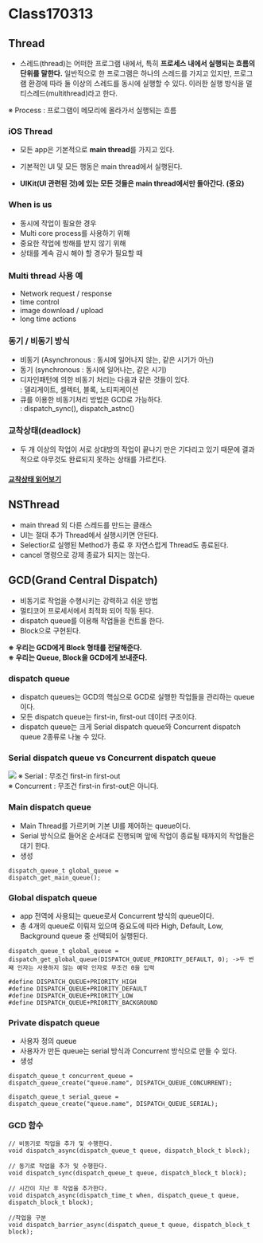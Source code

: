 # Class170313
## Thread
- 스레드(thread)는 어떠한 프로그램 내에서, 특히 **프로세스 내에서 실행되는 흐름의 단위를 말한다.** 일반적으로 한 프로그램은 하나의 스레드를 가지고 있지만, 프로그램 환경에 따라 둘 이상의 스레드를 동시에 실행할 수 있다. 이러한 실행 방식을 멀티스레드(multithread)라고 한다.

※ Process : 프로그램이 메모리에 올라가서 실행되는 흐름

### iOS Thread
- 모든 app은 기본적으로 **main thread**를 가지고 있다.

- 기본적인 UI 및 모든 행동은 main thread에서 실행된다.
- **UIKit(UI 관련된 것)에 있는 모든 것들은 main thread에서만 돌아간다. (중요)**

### When is us
- 동시에 작업이 필요한 경우
- Multi core process를 사용하기 위해
- 중요한 작업에 방해를 받지 않기 위해
- 상태를 계속 감시 해야 할 경우가 필요할 때

### Multi thread 사용 예
- Network request / response
- time control
- image download / upload
- long time actions


### 동기 / 비동기 방식
- 비동기 (Asynchronous : 동시에 일어나지 않는, 같은 시기가 아닌)
- 동기 (synchronous : 동시에 일어나는, 같은 시기)
- 디자인패턴에 의한 비동기 처리는 다음과 같은 것들이 있다.<br>
: 델리게이트, 셀렉터, 블록, 노티피케이션
- 큐를 이용한 비동기처리 방법은 GCD로 가능하다.<br>
: dispatch_sync(), dispatch_astnc()


### 교착상태(deadlock)
- 두 개 이상의 작업이 서로 상대방의 작업이 끝나기 만은 기다리고 있기 때문에 결과적으로 아무것도 완료되지 못하는 상태를 가르킨다.

#### [교착상태 읽어보기](http://goo.gl/jTXUXO)
 

## NSThread
- main thread 외 다른 스레드를 만드는 클래스
- UI는 절대 추가 Thread에서 실행시키면 안된다.
- Selectior로 실행된 Method가 종료 후 자연스럽게 Thread도 종료된다.
- cancel 명령으로 강제 종료가 되지는 않는다.


## GCD(Grand Central Dispatch)
- 비동기로 작업을 수행시키는 강력하고 쉬운 방법
- 멀티코어 프로세서에서 최적화 되어 작동 된다.
- dispatch queue를 이용해 작업들을 컨트롤 한다.
- Block으로 구현된다.

**※ 우리는 GCD에게 Block 형태를 전달해준다.<br>
※ 우리는 Queue, Block을 GCD에게 보내준다.**

### dispatch queue
- dispatch queues는 GCD의 핵심으로 GCD로 실행한 작업들을 관리하는 queue이다.
- 모든 dispatch queue는 first-in, first-out 데이터 구조이다.
- dispatch queue는 크게 Serial dispatch queue와 Concurrent dispatch queue 2종류로 나눌 수 있다.

### Serial dispatch queue vs Concurrent dispatch queue

![](https://i.stack.imgur.com/GPdXy.png)
※ Serial : 무조건 first-in first-out<br>
※ Concurrent : 무조건 first-in first-out은 아니다.

### Main dispatch queue
- Main Thread를 가르키며 기본 UI를 제어하는 queue이다.
- Serial 방식으로 들어온 순서대로 진행되며 앞에 작업이 종료될 때까지의 작업들은 대기 한다.
- 생성

```objc
dispatch_queue_t global_queue =
dispatch_get_main_queue();
```

### Global dispatch queue
- app 전역에 사용되는 queue로서 Concurrent 방식의 queue이다.
- 총 4개의 queue로 이뤄져 있으며 중요도에 따라 High, Default, Low, Background queue 중 선택되어 실행된다.

```objc
dispatch_queue_t global_queue = 
dispatch_get_global_queue(DISPATCH_QUEUE_PRIORITY_DEFAULT, 0); ->두 번째 인자는 사용하지 않는 예약 인자로 무조건 0을 입력

#define DISPATCH_QUEUE+PRIORITY_HIGH
#define DISPATCH_QUEUE+PRIORITY_DEFAULT
#define DISPATCH_QUEUE+PRIORITY_LOW
#define DISPATCH_QUEUE+PRIORITY_BACKGROUND
```
### Private dispatch queue
- 사용자 정의 queue
- 사용자가 만든 queue는 serial 방식과 Concurrent 방식으로 만들 수 있다.
- 생성

```objc
dispatch_queue_t concurrent_queue = 
dispatch_queue_create("queue.name", DISPATCH_QUEUE_CONCURRENT);

dispatch_queue_t serial_queue = 
dispatch_queue_create("queue.name", DISPATCH_QUEUE_SERIAL);
```

### GCD 함수

```objc
// 비동기로 작업을 추가 및 수행한다.
void dispatch_async(dispatch_queue_t queue, dispatch_block_t block);

// 동기로 작업을 추가 및 수행한다.
void dispatch_sync(dispatch_queue_t queue, dispatch_block_t block);

// 시간이 지난 후 작업을 추가한다.
void dispatch_async(dispatch_time_t when, dispatch_queue_t queue, dispatch_block_t block);

//작업을 구분
void dispatch_barrier_async(dispatch_queue_t queue, dispatch_block_t block);
```